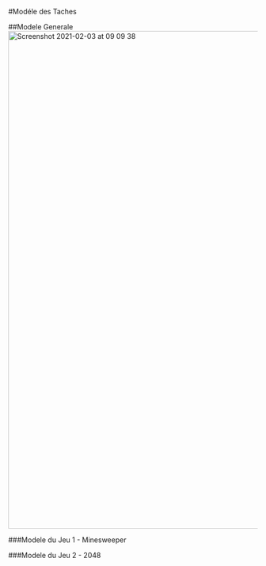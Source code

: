 #Modéle des Taches

##Modele Generale
<img width="1003" alt="Screenshot 2021-02-03 at 09 09 38" src="https://user-images.githubusercontent.com/71285263/106717925-a0476a00-6600-11eb-9b38-b5d115baa572.png">

###Modele du Jeu 1 - Minesweeper

###Modele du Jeu 2 - 2048

